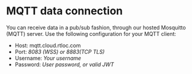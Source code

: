 # MQTT data connection

You can receive data in a pub/sub fashion, through our hosted Mosquitto (MQTT) server. Use the following configuration for your MQTT client:

* Host: mqtt.cloud.rtloc.com
* Port: *8083 (WSS) or 8883(TCP TLS)*
* Username: *Your username*
* Password: *User password, or valid JWT*
